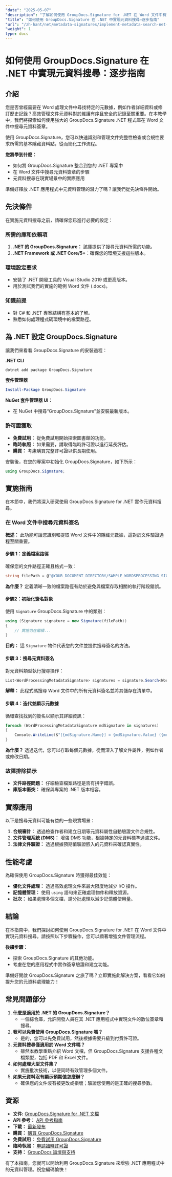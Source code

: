 ```yaml
---
"date": "2025-05-07"
"description": "了解如何使用 GroupDocs.Signature for .NET 在 Word 文件中有效搜尋元資料簽章。增強您的文件管理和合規流程。"
"title": "如何使用 GroupDocs.Signature 在 .NET 中實現元資料搜尋—逐步指南"
"url": "/zh-hant/net/metadata-signatures/implement-metadata-search-net-groupdocs-signature-guide/"
"weight": 1
type: docs
---
```

# 如何使用 GroupDocs.Signature 在 .NET 中實現元資料搜尋：逐步指南

## 介紹

您是否曾經需要在 Word 處理文件中尋找特定的元數據，例如作者詳細資料或修訂歷史記錄？高效管理文件元資料對於維護有序且安全的記錄至關重要。在本教學中，我們將探索如何使用強大的 GroupDocs.Signature .NET 程式庫在 Word 文件中搜尋元資料簽章。

使用 GroupDocs.Signature，您可以快速識別和管理文件完整性檢查或合規性要求所需的基本隱藏資料點，從而簡化工作流程。

**您將學到什麼：**
- 如何將 GroupDocs.Signature 整合到您的 .NET 專案中
- 在 Word 文件中搜尋元資料簽章的步驟
- 元資料搜尋在現實場景中的實際應用

準備好釋放 .NET 應用程式中元資料管理的潛力了嗎？讓我們從先決條件開始。

## 先決條件

在實施元資料搜尋之前，請確保您已進行必要的設定：

### 所需的庫和依賴項

1. **.NET 的 GroupDocs.Signature：** 該庫提供了搜尋元資料所需的功能。
2. **.NET Framework 或 .NET Core/5+**：確保您的環境支援這些版本。

### 環境設定要求

- 安裝了 .NET 開發工具的 Visual Studio 2019 或更高版本。
- 用於測試我們的實施的範例 Word 文件 (.docx)。

### 知識前提

- 對 C# 和 .NET 專案結構有基本的了解。
- 熟悉如何處理程式碼環境中的檔案路徑。

## 為 .NET 設定 GroupDocs.Signature

讓我們來看看 GroupDocs.Signature 的安裝過程：

**.NET CLI**
```bash
dotnet add package GroupDocs.Signature
```

**套件管理器**
```powershell
Install-Package GroupDocs.Signature
```

**NuGet 套件管理器 UI：**
- 在 NuGet 中搜尋“GroupDocs.Signature”並安裝最新版本。

### 許可證獲取

- **免費試用：** 從免費試用開始探索圖書館的功能。
- **臨時執照：** 如果需要，請取得臨時許可證以進行延長評估。
- **購買：** 考慮購買完整許可證以供長期使用。

安裝後，在您的專案中初始化 GroupDocs.Signature，如下所示：
```csharp
using GroupDocs.Signature;
```

## 實施指南

在本節中，我們將深入研究使用 GroupDocs.Signature for .NET 實作元資料搜尋。 

### 在 Word 文件中搜尋元資料簽名

**概述：**
此功能可讓您識別和提取 Word 文件中的隱藏元數據，這對於文件驗證過程至關重要。

#### 步驟 1：定義檔案路徑
確保您的文件路徑正確且格式一致：
```csharp
string filePath = @"@YOUR_DOCUMENT_DIRECTORY/SAMPLE_WORDSPROCESSING_SIGNED_METADATA";
```
**為什麼？**
定義清晰一致的檔案路徑有助於避免與檔案存取相關的執行階段錯誤。

#### 步驟2：初始化簽名對象
使用 `Signature` GroupDocs.Signature 中的類別：
```csharp
using (Signature signature = new Signature(filePath))
{
    // 實施仍在繼續...
}
```
**目的：** 
這 `Signature` 物件代表您的文件並提供搜尋簽名的方法。

#### 步驟 3：搜尋元資料簽名
對元資料類型執行搜尋操作：
```csharp
List<WordProcessingMetadataSignature> signatures = signature.Search<WordProcessingMetadataSignature>(SignatureType.Metadata);
```
**解釋：** 
此程式碼搜尋 Word 文件中的所有元資料簽名並將其儲存在清單中。

#### 步驟 4：迭代並顯示元數據
循環查找找到的簽名以顯示其詳細資訊：
```csharp
foreach (WordProcessingMetadataSignature mdSignature in signatures)
{
    Console.WriteLine($"[{mdSignature.Name}] = {mdSignature.Value} ({mdSignature.Type})");
}
```
**為什麼？**
透過迭代，您可以存取每個元數據，從而深入了解文件屬性，例如作者或修改日期。

### 故障排除提示
- **文件路徑問題：** 仔細檢查檔案路徑是否有拼字錯誤。
- **庫版本衝突：** 確保與專案的 .NET 版本相容。

## 實際應用

以下是搜尋元資料可能有益的一些現實場景：

1. **合規審計：** 透過檢查作者和建立日期等元資料屬性自動驗證文件合規性。
2. **文件管理系統 (DMS)：** 增強 DMS 功能，根據特定的元資料標準過濾文件。
3. **法律文件驗證：** 透過根據預期值驗證嵌入的元資料來確認真實性。

## 性能考慮

為確保使用 GroupDocs.Signature 時獲得最佳效能：
- **優化文件處理：** 透過高效處理文件來最大限度地減少 I/O 操作。
- **記憶體管理：** 使用 `using` 語句來正確處理物件和釋放資源。
- **批次：** 如果處理多個文檔，請分批處理以減少記憶體使用量。

## 結論

在本指南中，我們探討如何使用 GroupDocs.Signature for .NET 在 Word 文件中實現元資料搜尋。請按照以下步驟操作，您可以顯著增強文件管理流程。

**後續步驟：**
- 探索 GroupDocs.Signature 的其他功能。
- 考慮在您的應用程式中實作簽章驗證和建立功能。

準備好開啟 GroupDocs.Signature 之旅了嗎？立即實施此解決方案，看看它如何提升您的元資料處理能力！

## 常見問題部分

1. **什麼是適用於 .NET 的 GroupDocs.Signature？**
   - 一個綜合庫，允許開發人員在其 .NET 應用程式中實現文件的數位簽章和搜尋。
2. **我可以免費使用 GroupDocs.Signature 嗎？**
   - 是的，您可以先免費試用，然後根據需要升級到付費許可證。
3. **元資料搜尋僅適用於 Word 文件嗎？**
   - 雖然本教學重點介紹 Word 文檔，但 GroupDocs.Signature 支援各種文檔類型，包括 PDF 和 Excel 文件。
4. **如何處理大型文件集？**
   - 實施批次技術，以便同時有效管理多個文件。
5. **如果元資料沒有顯示預期值怎麼辦？**
   - 確保您的文件沒有被更改或損壞；驗證您使用的是正確的搜尋參數。

## 資源

- **文件:** [GroupDocs.Signature for .NET 文檔](https://docs.groupdocs.com/signature/net/)
- **API 參考：** [API 參考指南](https://reference.groupdocs.com/signature/net/)
- **下載：** [最新發布](https://releases.groupdocs.com/signature/net/)
- **購買：** [購買 GroupDocs.Signature](https://purchase.groupdocs.com/buy)
- **免費試用：** [免費試用 GroupDocs.Signature](https://releases.groupdocs.com/signature/net/)
- **臨時執照：** [申請臨時許可證](https://purchase.groupdocs.com/temporary-license/)
- **支持：** [GroupDocs 論壇與支持](https://forum.groupdocs.com/c/signature/) 

有了本指南，您就可以開始利用 GroupDocs.Signature 來增強 .NET 應用程式中的元資料管理。祝您編碼愉快！